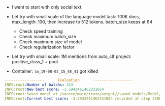 - I want to start with only social text.
- Let try with small scale of the language model task: 100K docs, max_length: 100, then increase to 512 tokens. batch_size keeps at 64
    + Check speed training
    + Check maximum batch_size
    + Check maximum size of model
    + Check regularization factor
    
- Let try with small scale: 1M mentions from auto_clf project: positive_class_1 + pool

- Container: `lm_19-08-02_15_48_41` got killed
```yaml
------------------      Evaluation      ------------------                                                                                                                                           
INFO:root:Number of batchs: 313                                                                                                                                                                      
INFO:root:New best score: -3.5943461462331654                                                                                                                                                        
INFO:root:Saved model at /source/main/train/output//saved_models/Model/1.4/210000.pt                                                                                                                 
INFO:root:Current best score: -3.5943461462331654 recorded at step 210000
```